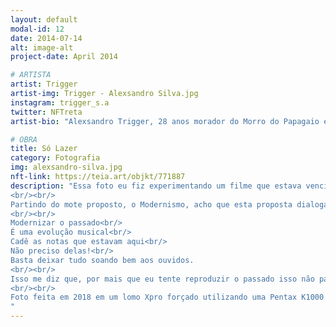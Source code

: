 ```yaml
---
layout: default
modal-id: 12
date: 2014-07-14
alt: image-alt
project-date: April 2014

# ARTISTA
artist: Trigger
artist-img: Trigger - Alexsandro Silva.jpg
instagram: trigger_s.a
twitter: NFTreta
artist-bio: "Alexsandro Trigger, 28 anos morador do Morro do Papagaio em Belo Horizonte/MG. Graduando em museologia pela UFMG, produtor cultural, artista visual com foco em pesquisa de processos audiovisuais analógicos, questões étnico-raciais, periféricas, museológicas e de matriz africana. Coordenador do Muquifu, Museu dos Quilombos e Favelas Urbanos, integrante dos coletivos: Isto Não é um Sarau; Museologia Kilombola; Hunko Letivo e Coletivo Mofo."

# OBRA
title: Só Lazer
category: Fotografia
img: alexsandro-silva.jpg
nft-link: https://teia.art/objkt/771887
description: "Essa foto eu fiz experimentando um filme que estava vencido mirando uma superexposição, o resultado foram essas fotos muito granuladas e pouco nítidas. Eu gosto dessa série porque me lembra muito as fotos antigas que temos daqui da quebrada, me remete a um tempo em que o acesso era raríssimo, poder reproduzir essa estética ainda que de forma experimental hoje nada mais é do que um privilégio. Eu gosto muito dessa ideia quase contraditória de trazer o analógico para ápice do que temos de acesso e consumo a imagens e artes digitais no geral, uma NFT analógica... É possível? Acredito que sim!
<br/><br/>
Partindo do mote proposto, o Modernismo, acho que esta proposta dialoga muito com a ideia ou ainda proposta de modernizar o analógico, ainda que seja apenas um simulacro formado por “zeros” e “uns”. Sempre quando penso nisso me veio o monólogo de Chico Science na cabeça:
<br/><br/>
Modernizar o passado<br/>
É uma evolução musical<br/>
Cadê as notas que estavam aqui<br/>
Não preciso delas!<br/>
Basta deixar tudo soando bem aos ouvidos.
<br/><br/>
Isso me diz que, por mais que eu tente reproduzir o passado isso não passará de uma tentativa. Basta fazer da melhor forma que eu conseguir, e deixar o mais próximo do meu objetivo inicial.
<br/><br/>
Foto feita em 2018 em um lomo Xpro forçado utilizando uma Pentax K1000.
"
---
```

